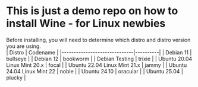 # This is just a demo repo on how to install Wine - for Linux newbies
Before installing, you will need to determine which distro and distro version you are using.
<br>
| Distro                       | Codename |
|------------------------------|----------|
| Debian 11                    | bullseye |
| Debian 12                    | bookworm |
| Debian Testing               | trixie   |
| Ubuntu 20.04 Linux Mint 20.x | focal    |
| Ubuntu 22.04 Linux Mint 21.x | jammy    |
| Ubuntu 24.04 Linux Mint 22   | noble    |
| Ubuntu 24.10                 | oracular |
| Ubuntu 25.04                 | plucky   |
